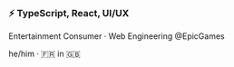 ### ⚡ TypeScript, React, UI/UX

Entertainment Consumer · Web Engineering @EpicGames

he/him  ·  🇫🇷 in 🇬🇧
